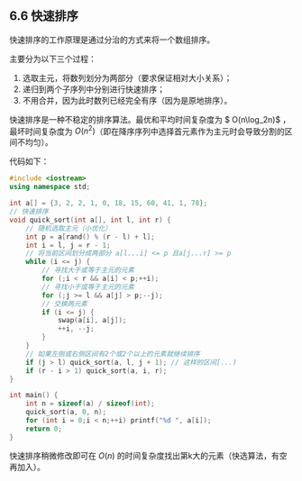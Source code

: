 ## 6.6 快速排序

快速排序的工作原理是通过分治的方式来将一个数组排序。

主要分为以下三个过程：

1. 选取主元，将数列划分为两部分（要求保证相对大小关系）；
2. 递归到两个子序列中分别进行快速排序；
3. 不用合并，因为此时数列已经完全有序（因为是原地排序）。

快速排序是一种不稳定的排序算法。最优和平均时间复杂度为 $ O(n\log_2n)$ ，最坏时间复杂度为 $O(n^2)$（即在降序序列中选择首元素作为主元时会导致分割的区间不均匀）。

代码如下：

```c++
#include <iostream>
using namespace std;

int a[] = {3, 2, 2, 1, 0, 18, 15, 60, 41, 1, 78};
// 快速排序
void quick_sort(int a[], int l, int r) {
    // 随机选取主元（小优化）
    int p = a[rand() % (r - l) + l];
    int i = l, j = r - 1;
    // 将当前区间划分成两部分 a[l...i] <= p 且a[j...r] >= p
    while (i <= j) {
        // 寻找大于或等于主元的元素
        for (;i < r && a[i] < p;++i);
        // 寻找小于或等于主元的元素
        for (;j >= l && a[j] > p;--j);
        // 交换两元素
        if (i <= j) {
            swap(a[i], a[j]);
            ++i, --j;
        }
    }
    // 如果左侧或右侧区间有2个或2个以上的元素就继续排序
    if (j > l) quick_sort(a, l, j + 1); // 这样的区间[...)
    if (r - i > 1) quick_sort(a, i, r);
}

int main() {
    int n = sizeof(a) / sizeof(int);
    quick_sort(a, 0, n);
    for (int i = 0;i < n;++i) printf("%d ", a[i]);
    return 0;
}
```

快速排序稍微修改即可在 $O(n)$ 的时间复杂度找出第k大的元素（快选算法，有空再加入）。
